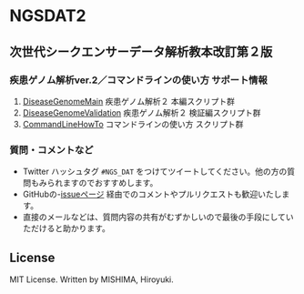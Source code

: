 # NGSDAT2
## 次世代シークエンサーデータ解析教本改訂第２版
### 疾患ゲノム解析ver.2／コマンドラインの使い方 サポート情報

1. [DiseaseGenomeMain](https://github.com/misshie/ngsdat2/tree/master/DiseaseGenomeMain)  疾患ゲノム解析２ 本編スクリプト群
2. [DiseaseGenomeValidation](https://github.com/misshie/ngsdat2/tree/master/DiseaseGenomeValidation) 疾患ゲノム解析２ 検証編スクリプト群
3. [CommandLineHowTo](https://github.com/misshie/ngsdat2/tree/master/CommandLineHowTo) コマンドラインの使い方 スクリプト群

### 質問・コメントなど
- Twitter ハッシュタグ `#NGS_DAT` をつけてツイートしてください。他の方の質問もみられますのでおすすめします。
- GitHubの-[issueページ](https://github.com/misshie/ngsdat2/issues) 経由でのコメントやプルリクエストも歓迎いたします。
- 直接のメールなどは、質問内容の共有がむずかしいので最後の手段にしていただけると助かります。

## License
MIT License. Written by MISHIMA, Hiroyuki.
